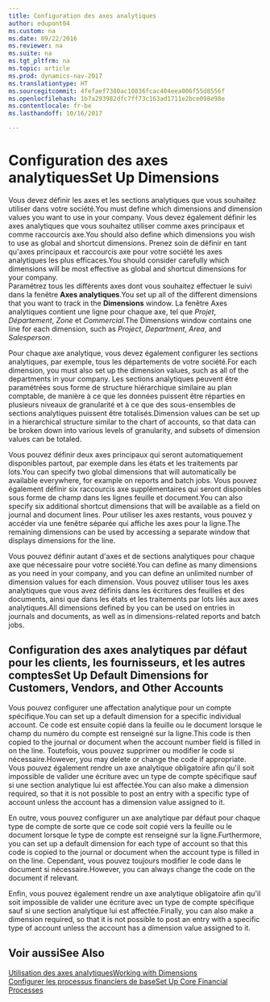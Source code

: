 ```yaml
---
title: Configuration des axes analytiques
author: edupont04
ms.custom: na
ms.date: 09/22/2016
ms.reviewer: na
ms.suite: na
ms.tgt_pltfrm: na
ms.topic: article
ms.prod: dynamics-nav-2017
ms.translationtype: HT
ms.sourcegitcommit: 4fefaef7380ac10836fcac404eea006f55d8556f
ms.openlocfilehash: 1b7a293982dfc7ff73c163ad1711e2bce098e98e
ms.contentlocale: fr-be
ms.lasthandoff: 10/16/2017

---
```


# <a name="set-up-dimensions"></a><span data-ttu-id="ae7b2-102">Configuration des axes analytiques</span><span class="sxs-lookup"><span data-stu-id="ae7b2-102">Set Up Dimensions</span></span>
<span data-ttu-id="ae7b2-103">Vous devez définir les axes et les sections analytiques que vous souhaitez utiliser dans votre société.</span><span class="sxs-lookup"><span data-stu-id="ae7b2-103">You must define which dimensions and dimension values you want to use in your company.</span></span> <span data-ttu-id="ae7b2-104">Vous devez également définir les axes analytiques que vous souhaitez utiliser comme axes principaux et comme raccourcis axe.</span><span class="sxs-lookup"><span data-stu-id="ae7b2-104">You should also define which dimensions you wish to use as global and shortcut dimensions.</span></span> <span data-ttu-id="ae7b2-105">Prenez soin de définir en tant qu'axes principaux et raccourcis axe pour votre société les axes analytiques les plus efficaces.</span><span class="sxs-lookup"><span data-stu-id="ae7b2-105">You should consider carefully which dimensions will be most effective as global and shortcut dimensions for your company.</span></span>  
<span data-ttu-id="ae7b2-106">Paramétrez tous les différents axes dont vous souhaitez effectuer le suivi dans la fenêtre **Axes analytiques**.</span><span class="sxs-lookup"><span data-stu-id="ae7b2-106">You set up all of the different dimensions that you want to track in the **Dimensions** window.</span></span> <span data-ttu-id="ae7b2-107">La fenêtre Axes analytiques contient une ligne pour chaque axe, tel que *Projet*, *Département*, *Zone* et *Commercial*.</span><span class="sxs-lookup"><span data-stu-id="ae7b2-107">The Dimensions window contains one line for each dimension, such as *Project*, *Department*, *Area*, and *Salesperson*.</span></span>  

<span data-ttu-id="ae7b2-108">Pour chaque axe analytique, vous devez également configurer les sections analytiques, par exemple, tous les départements de votre société.</span><span class="sxs-lookup"><span data-stu-id="ae7b2-108">For each dimension, you must also set up the dimension values, such as all of the departments in your company.</span></span> <span data-ttu-id="ae7b2-109">Les sections analytiques peuvent être paramétrées sous forme de structure hiérarchique similaire au plan comptable, de manière à ce que les données puissent être réparties en plusieurs niveaux de granularité et à ce que des sous-ensembles de sections analytiques puissent être totalisés.</span><span class="sxs-lookup"><span data-stu-id="ae7b2-109">Dimension values can be set up in a hierarchical structure similar to the chart of accounts, so that data can be broken down into various levels of granularity, and subsets of dimension values can be totaled.</span></span>  

<span data-ttu-id="ae7b2-110">Vous pouvez définir deux axes principaux qui seront automatiquement disponibles partout, par exemple dans les états et les traitements par lots.</span><span class="sxs-lookup"><span data-stu-id="ae7b2-110">You can specify two global dimensions that will automatically be available everywhere, for example on reports and batch jobs.</span></span> <span data-ttu-id="ae7b2-111">Vous pouvez également définir six raccourcis axe supplémentaires qui seront disponibles sous forme de champ dans les lignes feuille et document.</span><span class="sxs-lookup"><span data-stu-id="ae7b2-111">You can also specify six additional shortcut dimensions that will be available as a field on journal and document lines.</span></span> <span data-ttu-id="ae7b2-112">Pour utiliser les axes restants, vous pouvez y accéder via une fenêtre séparée qui affiche les axes pour la ligne.</span><span class="sxs-lookup"><span data-stu-id="ae7b2-112">The remaining dimensions can be used by accessing a separate window that displays dimensions for the line.</span></span>  

<span data-ttu-id="ae7b2-113">Vous pouvez définir autant d'axes et de sections analytiques pour chaque axe que nécessaire pour votre société.</span><span class="sxs-lookup"><span data-stu-id="ae7b2-113">You can define as many dimensions as you need in your company, and you can define an unlimited number of dimension values for each dimension.</span></span> <span data-ttu-id="ae7b2-114">Vous pouvez utiliser tous les axes analytiques que vous avez définis dans les écritures des feuilles et des documents, ainsi que dans les états et les traitements par lots liés aux axes analytiques.</span><span class="sxs-lookup"><span data-stu-id="ae7b2-114">All dimensions defined by you can be used on entries in journals and documents, as well as in dimensions-related reports and batch jobs.</span></span>  

## <a name="set-up-default-dimensions-for-customers-vendors-and-other-accounts"></a><span data-ttu-id="ae7b2-115">Configuration des axes analytiques par défaut pour les clients, les fournisseurs, et les autres comptes</span><span class="sxs-lookup"><span data-stu-id="ae7b2-115">Set Up Default Dimensions for Customers, Vendors, and Other Accounts</span></span>
<span data-ttu-id="ae7b2-116">Vous pouvez configurer une affectation analytique pour un compte spécifique.</span><span class="sxs-lookup"><span data-stu-id="ae7b2-116">You can set up a default dimension for a specific individual account.</span></span> <span data-ttu-id="ae7b2-117">Ce code est ensuite copié dans la feuille ou le document lorsque le champ du numéro du compte est renseigné sur la ligne.</span><span class="sxs-lookup"><span data-stu-id="ae7b2-117">This code is then copied to the journal or document when the account number field is filled in on the line.</span></span> <span data-ttu-id="ae7b2-118">Toutefois, vous pouvez supprimer ou modifier le code si nécessaire.</span><span class="sxs-lookup"><span data-stu-id="ae7b2-118">However, you may delete or change the code if appropriate.</span></span> <span data-ttu-id="ae7b2-119">Vous pouvez également rendre un axe analytique obligatoire afin qu'il soit impossible de valider une écriture avec un type de compte spécifique sauf si une section analytique lui est affectée.</span><span class="sxs-lookup"><span data-stu-id="ae7b2-119">You can also make a dimension required, so that it is not possible to post an entry with a specific type of account unless the account has a dimension value assigned to it.</span></span>  

<span data-ttu-id="ae7b2-120">En outre, vous pouvez configurer un axe analytique par défaut pour chaque type de compte de sorte que ce code soit copié vers la feuille ou le document lorsque le type de compte est renseigné sur la ligne.</span><span class="sxs-lookup"><span data-stu-id="ae7b2-120">Furthermore, you can set up a default dimension for each type of account so that this code is copied to the journal or document when the account type is filled in on the line.</span></span> <span data-ttu-id="ae7b2-121">Cependant, vous pouvez toujours modifier le code dans le document si nécessaire.</span><span class="sxs-lookup"><span data-stu-id="ae7b2-121">However, you can always change the code on the document if relevant.</span></span>  

<span data-ttu-id="ae7b2-122">Enfin, vous pouvez également rendre un axe analytique obligatoire afin qu'il soit impossible de valider une écriture avec un type de compte spécifique sauf si une section analytique lui est affectée.</span><span class="sxs-lookup"><span data-stu-id="ae7b2-122">Finally, you can also make a dimension required, so that it is not possible to post an entry with a specific type of account unless the account has a dimension value assigned to it.</span></span>

## <a name="see-also"></a><span data-ttu-id="ae7b2-123">Voir aussi</span><span class="sxs-lookup"><span data-stu-id="ae7b2-123">See Also</span></span>
[<span data-ttu-id="ae7b2-124">Utilisation des axes analytiques</span><span class="sxs-lookup"><span data-stu-id="ae7b2-124">Working with Dimensions</span></span>](finance-dimensions.md)  
[<span data-ttu-id="ae7b2-125">Configurer les processus financiers de base</span><span class="sxs-lookup"><span data-stu-id="ae7b2-125">Set Up Core Financial Processes</span></span>](finance-setup-finance.md)

